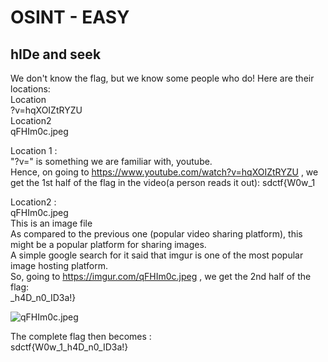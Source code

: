 # OSINT - EASY
## hIDe and seek
We don't know the flag, but we know some people who do! Here are their locations:  
Location  
?v=hqXOIZtRYZU  
Location2  
qFHIm0c.jpeg  

Location 1 :  
"?v=<parameter>" is something we are familiar with, youtube.  
Hence, on going to https://www.youtube.com/watch?v=hqXOIZtRYZU , we get the 1st half of the flag in the video(a person reads it out): 
sdctf{W0w_1  
  
Location2 :  
qFHIm0c.jpeg  
This is an image file  
As compared to the previous one (popular video sharing platform), this might be a popular platform for sharing images.  
A simple google search for it said that imgur is one of the most popular image hosting platform.  
So, going to https://imgur.com/qFHIm0c.jpeg , we get the 2nd half of the flag:  
_h4D_n0_ID3a!}  

![qFHIm0c.jpeg](https://github.com/jkdarun/CTF-write-ups/blob/main/SDCTF/images/qFHIm0c.jpeg)  

The complete flag then becomes :  
sdctf{W0w_1_h4D_n0_ID3a!}
